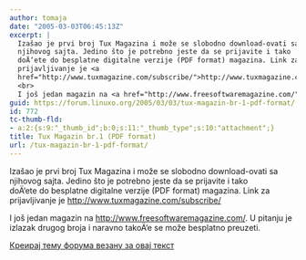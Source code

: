 ```yaml
---
author: tomaja
date: "2005-03-03T06:45:13Z"
excerpt: |
  Izašao je prvi broj Tux Magazina i može se slobodno download-ovati sa
  njihovog sajta. Jedino što je potrebno jeste da se prijavite i tako
  doÄ‘ete do besplatne digitalne verzije (PDF format) magazina. Link za
  prijavljivanje je <a
  href="http://www.tuxmagazine.com/subscribe/">http://www.tuxmagazine.com/subscribe/</a>
  <br>
  I još jedan magazin na <a href="http://www.freesoftwaremagazine.com/">http://www.freesoftwaremagazine.com/</a>.  U pitanju je izlazak drugog broja i naravno takoÄ‘e se može besplatno preuzeti.
guid: https://forum.linuxo.org/2005/03/03/tux-magazin-br-1-pdf-format/
id: 772
tc-thumb-fld:
- a:2:{s:9:"_thumb_id";b:0;s:11:"_thumb_type";s:10:"attachment";}
title: Tux Magazin br.1 (PDF format)
url: /tux-magazin-br-1-pdf-format/
---
```

Izašao je prvi broj Tux Magazina i može se slobodno download-ovati sa  
njihovog sajta. Jedino što je potrebno jeste da se prijavite i tako  
doÄ‘ete do besplatne digitalne verzije (PDF format) magazina. Link za  
prijavljivanje je <http://www.tuxmagazine.com/subscribe/>  
  
I još jedan magazin na <http://www.freesoftwaremagazine.com/>. U pitanju je izlazak drugog broja i naravno takoÄ‘e se može besplatno preuzeti.<!--break-->

[Креирај тему форума везану за овај текст](https://linuxo.org/nova-tema-na-forumu/?se_pid=772)